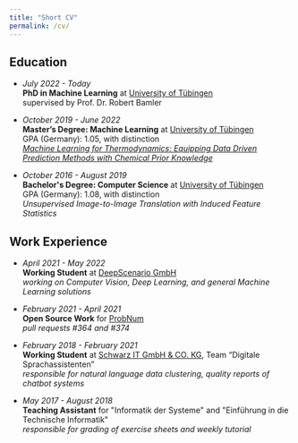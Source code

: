 ```yaml
---
title: "Short CV"
permalink: /cv/
---
```


## Education

- *July 2022 - Today* \
	**PhD in Machine Learning** at [University of Tübingen](https://uni-tuebingen.de/en)\
	supervised by Prof. Dr. Robert Bamler

- *October 2019 - June 2022* \
	**Master’s Degree: Machine Learning** at [University of Tübingen](https://uni-tuebingen.de/en)\
	GPA (Germany): 1.05, with distinction\
	[*Machine Learning for Thermodynamics: Equipping Data Driven Prediction Methods with Chemical Prior Knowledge*](https://nc.mlcloud.uni-tuebingen.de/index.php/s/zmMGsi3jMP68pkc)

- *October 2016 - August 2019* \
	**Bachelor's Degree: Computer Science** at [University of Tübingen](https://uni-tuebingen.de/en)\
	GPA (Germany): 1.08, with distinction\
	*Unsupervised Image-to-Image Translation with Induced Feature Statistics*


## Work Experience

- *April 2021 - May 2022* \
	**Working Student** at [DeepScenario GmbH](https://www.deepscenario.com) \
	*working on Computer Vision, Deep Learning, and general Machine Learning solutions*

- *February 2021 - April 2021* \
	**Open Source Work** for [ProbNum](https://github.com/probabilistic-numerics/probnum) \
	*pull requests #364 and #374*

- *February 2018 - February 2021* \
	**Working Student** at [Schwarz IT GmbH & CO. KG](https://it.schwarz/en), Team “Digitale Sprachassistenten” \
	*responsible for natural language data clustering, quality reports of chatbot systems*

- *May 2017 - August 2018* \
	**Teaching Assistant** for "Informatik der Systeme" and "Einführung in die Technische Informatik" \
	*responsible for grading of exercise sheets and weekly tutorial*
